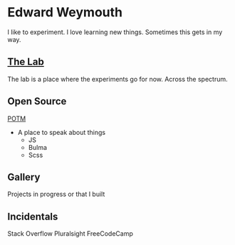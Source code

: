 # Edward Weymouth

I like to experiment. I love learning new things.  Sometimes this gets in my way.  

## [The Lab](https://dazzling-nightingale-6e9687.netlify.com/)
  The lab is a place where the experiments go for now.  Across the spectrum. 

## Open Source
 
[POTM](https://potluck-of-the-minds.herokuapp.com/)
  - A place to speak about things
    - JS
    - Bulma
    - Scss

## Gallery
 Projects in progress or that I built

## Incidentals

 Stack Overflow
 Pluralsight
 FreeCodeCamp


